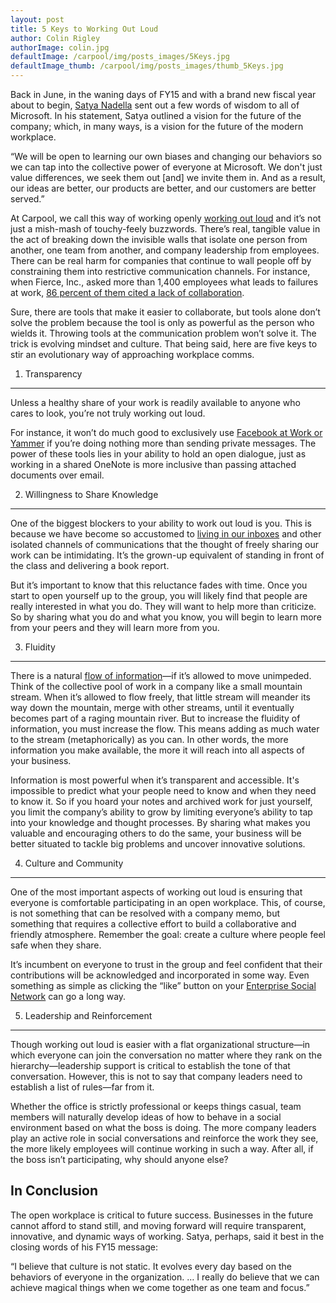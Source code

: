 ```yaml
---
layout: post
title: 5 Keys to Working Out Loud
author: Colin Rigley
authorImage: colin.jpg
defaultImage: /carpool/img/posts_images/5Keys.jpg
defaultImage_thumb: /carpool/img/posts_images/thumb_5Keys.jpg
---
```

Back in June, in the waning days of FY15 and with a brand new fiscal year about to begin, [Satya Nadella](http://articles.economictimes.indiatimes.com/2015-06-26/news/63862661_1_microsoft-ceo-satya-nadella-mission-statement-worldview/2) sent out a few words of wisdom to all of Microsoft. In his statement, Satya outlined a vision for the future of the company; which, in many ways, is a vision for the future of the modern workplace. 

<!--more-->

“We will be open to learning our own biases and changing our behaviors so we can tap into the collective power of everyone at Microsoft. We don't just value differences, we seek them out [and] we invite them in. And as a result, our ideas are better, our products are better, and our customers are better served.”   

At Carpool, we call this way of working openly [working out loud](http://carpoolagency.com/about/) and it’s not just a mish-mash of touchy-feely buzzwords. There’s real, tangible value in the act of breaking down the invisible walls that isolate one person from another, one team from another, and company leadership from employees. There can be real harm for companies that continue to wall people off by constraining them into restrictive communication channels. For instance, when Fierce, Inc., asked more than 1,400 employees what leads to failures at work, [86 percent of them cited a lack of collaboration](http://www.fierceinc.com/about-fierce/press-room/press-releases/new-study-86-percent-of-employees-cite-lack-of-collaboration-for-workplace-failures).   
    
Sure, there are tools that make it easier to collaborate, but tools alone don’t solve the problem because the tool is only as powerful as the person who wields it. Throwing tools at the communication problem won’t solve it. The trick is evolving mindset and culture. That being said, here are five keys to stir an evolutionary way of approaching workplace comms.  
    
1. Transparency   
---------------
    
Unless a healthy share of your work is readily available to anyone who cares to look, you’re not truly working out loud.   
    
For instance, it won’t do much good to exclusively use [Facebook at Work or Yammer](http://carpoolagency.com/articles/Switching-from-Yammer-to-Facebook-at-Work-First-Impressions-Part-1.html) if you’re doing nothing more than sending private messages. The power of these tools lies in your ability to hold an open dialogue, just as working in a shared OneNote is more inclusive than passing attached documents over email.   
    
2. Willingness to Share Knowledge    
---------------------------------

One of the biggest blockers to your ability to work out loud is you. This is because we have become so accustomed to [living in our inboxes](http://carpoolagency.com/articles/Returning-Sanctity-to-the-Inbox-Active-Engagement-vs-Passive-Consumption.html) and other isolated channels of communications that the thought of freely sharing our work can be intimidating. It’s the grown-up equivalent of standing in front of the class and delivering a book report.   
    
But it’s important to know that this reluctance fades with time. Once you start to open yourself up to the group, you will likely find that people are really interested in what you do. They will want to help more than criticize. So by sharing what you do and what you know, you will begin to learn more from your peers and they will learn more from you.  
    
3. Fluidity   
-----------

There is a natural [flow of information](http://carpoolagency.com/articles/Effective-Communication-and-the-Information-Flow.html)—if it’s allowed to move unimpeded. Think of the collective pool of work in a company like a small mountain stream. When it’s allowed to flow freely, that little stream will meander its way down the mountain, merge with other streams, until it eventually becomes part of a raging mountain river. But to increase the fluidity of information, you must increase the flow. This means adding as much water to the stream (metaphorically) as you can. In other words, the more information you make available, the more it will reach into all aspects of your business.  
    
Information is most powerful when it’s transparent and accessible. It's impossible to predict what your people need to know and when they need to know it. So if you hoard your notes and archived work for just yourself, you limit the company’s ability to grow by limiting everyone’s ability to tap into your knowledge and thought processes. By sharing what makes you valuable and encouraging others to do the same, your business will be better situated to tackle big problems and uncover innovative solutions.
    
4. Culture and Community   
------------------------

One of the most important aspects of working out loud is ensuring that everyone is comfortable participating in an open workplace. This, of course, is not something that can be resolved with a company memo, but something that requires a collective effort to build a collaborative and friendly atmosphere. Remember the goal: create a culture where people feel safe when they share.  
    
It’s incumbent on everyone to trust in the group and feel confident that their contributions will be acknowledged and incorporated in some way. Even something as simple as clicking the “like” button on your [Enterprise Social Network](http://carpoolagency.com/articles/5-Arguments-Against-Going-Social-and-How-to-Combat-Them.html) can go a long way.
    
5. Leadership and Reinforcement    
-------------------------------

Though working out loud is easier with a flat organizational structure—in which everyone can join the conversation no matter where they rank on the hierarchy—leadership support is critical to establish the tone of that conversation. However, this is not to say that company leaders need to establish a list of rules—far from it.   
    
Whether the office is strictly professional or keeps things casual, team members will naturally develop ideas of how to behave in a social environment based on what the boss is doing. The more company leaders play an active role in social conversations and reinforce the work they see, the more likely employees will continue working in such a way. After all, if the boss isn’t participating, why should anyone else?  
    
In Conclusion  
-------------

The open workplace is critical to future success. Businesses in the future cannot afford to stand still, and moving forward will require transparent, innovative, and dynamic ways of working. Satya, perhaps, said it best in the closing words of his FY15 message:  
    
“I believe that culture is not static. It evolves every day based on the behaviors of everyone in the organization. … I really do believe that we can achieve magical things when we come together as one team and focus.”  
